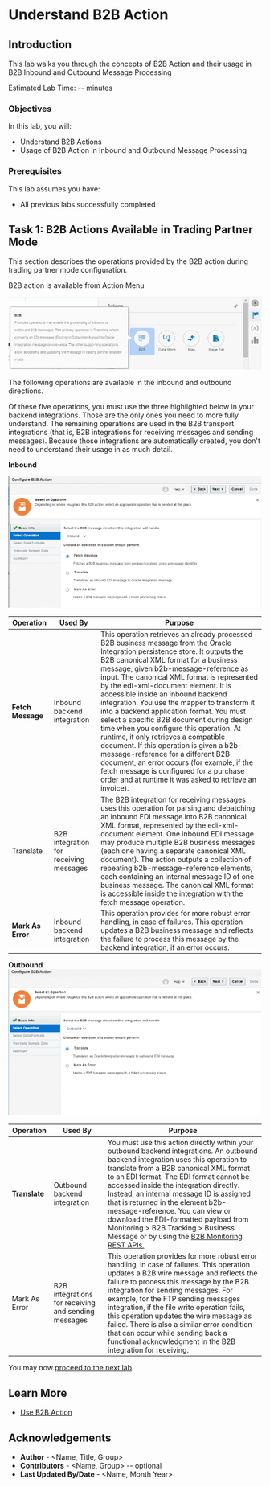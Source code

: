 # Understand B2B Action

## Introduction

This lab walks you through the concepts of B2B Action and their usage in B2B Inbound and Outbound Message Processing

Estimated Lab Time: -- minutes

### Objectives

In this lab, you will:
* Understand B2B Actions
* Usage of B2B Action in Inbound and Outbound Message Processing

### Prerequisites

This lab assumes you have:
* All previous labs successfully completed


## Task 1: B2B Actions Available in Trading Partner Mode

This section describes the operations provided by the B2B action during trading partner mode configuration.

B2B action is available from Action Menu

![](images/b2baction-1.png)

The following operations are available in the inbound and outbound directions.

Of these five operations, you must use the three highlighted below in your backend integrations. Those are the only ones you need to more fully understand. The remaining operations are used in the B2B transport integrations (that is, B2B integrations for receiving messages and sending messages). Because those integrations are automatically created, you don't need to understand their usage in as much detail.

**Inbound**

![](images/b2baction-inbound-1.png)

| Operation     | Used By                                | Purpose                                                                                                                                                                                                                                                                                                                                                                                                                                                                                                                                                                                                                                                                                                                                                                                                       |
|---------------|----------------------------------------|---------------------------------------------------------------------------------------------------------------------------------------------------------------------------------------------------------------------------------------------------------------------------------------------------------------------------------------------------------------------------------------------------------------------------------------------------------------------------------------------------------------------------------------------------------------------------------------------------------------------------------------------------------------------------------------------------------------------------------------------------------------------------------------------------------------|
| <b>Fetch Message</b> | Inbound backend integration            | This operation retrieves an already processed B2B business message from the Oracle Integration persistence store. It outputs the B2B canonical XML format for a business message, given b2b-message-reference as input. The canonical XML format is represented by the edi-xml-document element. It is accessible inside an inbound backend integration. You use the mapper to transform it into a backend application format. You must select a specific B2B document during design time when you configure this operation. At runtime, it only retrieves a compatible document. If this operation is given a b2b-message-reference for a different B2B document, an error occurs (for example, if the fetch message is configured for a purchase order and at runtime it was asked to retrieve an invoice). |
| Translate     | B2B integration for receiving messages | The B2B integration for receiving messages uses this operation for parsing and debatching an inbound EDI message into B2B canonical XML format, represented by the edi-xml-document element. One inbound EDI message may produce multiple B2B business messages (each one having a separate canonical XML document). The action outputs a collection of repeating b2b-message-reference elements, each containing an internal message ID of one business message. The canonical XML format is accessible inside the integration with the fetch message operation.                                                                                                                                                                                                                                             |
| <b>Mark As Error</b> | Inbound backend integration            | This operation provides for more robust error handling, in case of failures. This operation updates a B2B business message and reflects the failure to process this message by the backend integration, if an error occurs.                                                                                                                                                                                                                                                                                                                                                                                                                                                                                                                                                                                   |

**Outbound**
![](images/b2baction-outbound-1.png)

| Operation     | Used By                                             | Purpose                                                                                                                                                                                                                                                                                                                                                                                                                                                                                                              |
|---------------|-----------------------------------------------------|----------------------------------------------------------------------------------------------------------------------------------------------------------------------------------------------------------------------------------------------------------------------------------------------------------------------------------------------------------------------------------------------------------------------------------------------------------------------------------------------------------------------|
| <b>Translate</b>     | Outbound backend integration                        | You must use this action directly within your outbound backend integrations. An outbound backend integration uses this operation to translate from a B2B canonical XML format to an EDI format. The EDI format cannot be accessed inside the integration directly. Instead, an internal message ID is assigned that is returned in the element b2b-message-reference. You can view or download the EDI-formatted payload from Monitoring > B2B Tracking > Business Message or by using the [B2B Monitoring REST APIs.](https://docs.oracle.com/en/cloud/paas/integration-cloud/rest-api/api-b2b-monitoring.html) |
| Mark As Error | B2B integrations for receiving and sending messages | This operation provides for more robust error handling, in case of failures. This operation updates a B2B wire message and reflects the failure to process this message by the B2B integration for sending messages. For example, for the FTP sending messages integration, if the file write operation fails, this operation updates the wire message as failed. There is also a similar error condition that can occur while sending back a functional acknowledgment in the B2B integration for receiving.        |

You may now [proceed to the next lab](#next).

## Learn More

* [Use B2B Action](https://docs.oracle.com/en/cloud/paas/integration-cloud/integration-b2b/use-b2b-action-trading-partner-mode.html)

## Acknowledgements
* **Author** - <Name, Title, Group>
* **Contributors** -  <Name, Group> -- optional
* **Last Updated By/Date** - <Name, Month Year>
